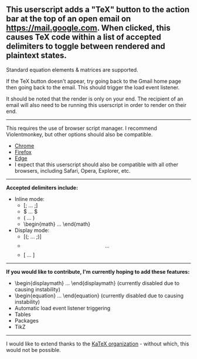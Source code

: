 ## This userscript adds a "TeX" button to the action bar at the top of an open email on https://mail.google.com. When clicked, this causes TeX code within a list of accepted delimiters to toggle between rendered and plaintext states.

Standard equation elements & matrices are supported.

If the TeX button doesn't appear, try going back to the Gmail home page then going back to the email. This should trigger the load event listener.

It should be noted that the render is only on your end. The recipient of an email will also need to be running this userscript in order to render on their end.

---

This requires the use of browser script manager. I recommend Violentmonkey, but other options should also be compatible.
* [Chrome](https://chromewebstore.google.com/detail/violentmonkey/jinjaccalgkegednnccohejagnlnfdag)
* [Firefox](https://addons.mozilla.org/en-US/firefox/addon/violentmonkey/)
* [Edge](https://microsoftedge.microsoft.com/addons/detail/violentmonkey/eeagobfjdenkkddmbclomhiblgggliao)
* I expect that this userscript should also be compatible with all other browsers, including Safari, Opera, Explorer, etc.

---

**Accepted delimiters include:**
* Inline mode:
  * [; ... ;]
  * $ ... $
  * \( ... \)
  * \begin{math} ... \end{math}
* Display mode:
  * [(; ... ;)]
  * $$ ... $$ 
  * \[ ... \]
 
 ---

**If you would like to contribute, I'm currently hoping to add these features:**
* \begin{displaymath} ... \end{displaymath} (currently disabled due to causing instability)
* \begin{equation} ... \end{equation} (currently disabled due to causing instability)
* Automatic load event listener triggering
* Tables
* Packages
* TikZ

---

I would like to extend thanks to the [KaTeX organization](https://katex.org/) - without which, this would not be possible.
